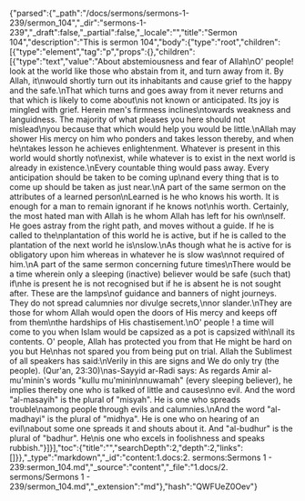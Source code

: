 {"parsed":{"_path":"/docs/sermons/sermons-1-239/sermon_104","_dir":"sermons-1-239","_draft":false,"_partial":false,"_locale":"","title":"Sermon 104","description":"This is sermon 104","body":{"type":"root","children":[{"type":"element","tag":"p","props":{},"children":[{"type":"text","value":"About abstemiousness and fear of Allah\nO' people! look at the world like those who abstain from it, and turn away from it. By Allah, it\nwould shortly turn out its inhabitants and cause grief to the happy and the safe.\nThat which turns and goes away from it never returns and that which is likely to come about\nis not known or anticipated. Its joy is mingled with grief. Herein men's firmness inclines\ntowards weakness and languidness. The majority of what pleases you here should not mislead\nyou because that which would help you would be little.\nAllah may shower His mercy on him who ponders and takes lesson thereby, and when he\ntakes lesson he achieves enlightenment. Whatever is present in this world would shortly not\nexist, while whatever is to exist in the next world is already in existence.\nEvery countable thing would pass away. Every anticipation should be taken to be coming up\nand every thing that is to come up should be taken as just near.\nA part of the same sermon on the attributes of a learned person\nLearned is he who knows his worth. It is enough for a man to remain ignorant if he knows not\nhis worth. Certainly, the most hated man with Allah is he whom Allah has left for his own\nself. He goes astray from the right path, and moves without a guide. If he is called to the\nplantation of this world he is active, but if he is called to the plantation of the next world he is\nslow.\nAs though what he is active for is obligatory upon him whereas in whatever he is slow was\nnot required of him.\nA part of the same sermon concerning future times\nThere would be a time wherein only a sleeping (inactive) believer would be safe (such that) if\nhe is present he is not recognised but if he is absent he is not sought after. These are the lamps\nof guidance and banners of night journeys. They do not spread calumnies nor divulge secrets,\nnor slander.\nThey are those for whom Allah would open the doors of His mercy and keeps off from them\nthe hardships of His chastisement.\nO' people ! a time will come to you when Islam would be capsized as a pot is capsized with\nall its contents. O' people, Allah has protected you from that He might be hard on you but He\nhas not spared you from being put on trial. Allah the Sublimest of all speakers has said:\nVerily in this are signs and We do only try (the people). (Qur'an, 23:30)\nas-Sayyid ar-Radi says: As regards Amir al-mu'minin's words \"kullu mu'minin\nnuwamah\" (every sleeping believer), he implies thereby one who is talked of little and causes\nno evil. And the word \"al-masayih\" is the plural of \"misyah\". He is one who spreads trouble\namong people through evils and calumnies.\nAnd the word \"al-madhayi\" is the plural of \"midhya\". He is one who on hearing of an evil\nabout some one spreads it and shouts about it. And \"al-budhur\" is the plural of \"badhur\". He\nis one who excels in foolishness and speaks rubbish."}]}],"toc":{"title":"","searchDepth":2,"depth":2,"links":[]}},"_type":"markdown","_id":"content:1.docs:2. sermons:Sermons 1 - 239:sermon_104.md","_source":"content","_file":"1.docs/2. sermons/Sermons 1 - 239/sermon_104.md","_extension":"md"},"hash":"QWFUeZ0Oev"}